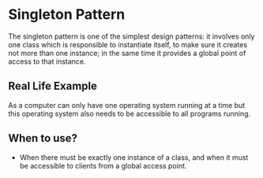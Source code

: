 # Singleton Pattern

The singleton pattern is one of the simplest design patterns: it involves only one class which is responsible to instantiate itself, to make sure it creates not more than one instance; in the same time it provides a global point of access to that instance.

## Real Life Example

As a computer can only have one operating system running at a time but this operating system also needs to be accessible to all programs running.

## When to use?

* When there must be exactly one instance of a class, and when it must be accessible to clients from a global access point.